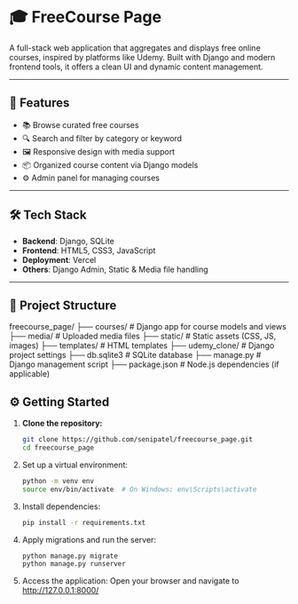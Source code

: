 # 🎓 FreeCourse Page

A full-stack web application that aggregates and displays free online courses, inspired by platforms like Udemy. 
Built with Django and modern frontend tools, it offers a clean UI and dynamic content management.

---

## 🚀 Features

- 📚 Browse curated free courses
- 🔍 Search and filter by category or keyword
- 🖼️ Responsive design with media support
- 📦 Organized course content via Django models
- ⚙️ Admin panel for managing courses

---

## 🛠️ Tech Stack

- **Backend**: Django, SQLite
- **Frontend**: HTML5, CSS3, JavaScript
- **Deployment**: Vercel
- **Others**: Django Admin, Static & Media file handling

---

## 📂 Project Structure
freecourse_page/ 
├── courses/ # Django app for course models and views 
├── media/ # Uploaded media files 
├── static/ # Static assets (CSS, JS, images) 
├── templates/ # HTML templates 
├── udemy_clone/ # Django project settings 
├── db.sqlite3 # SQLite database 
├── manage.py # Django management script 
├── package.json # Node.js dependencies (if applicable)

## ⚙️ Getting Started

1. **Clone the repository:**

   ```bash
   git clone https://github.com/senipatel/freecourse_page.git
   cd freecourse_page

2. Set up a virtual environment:

   ```bash
   python -m venv env
   source env/bin/activate  # On Windows: env\Scripts\activate

3. Install dependencies:

   ```bash
   pip install -r requirements.txt

4. Apply migrations and run the server:
   ```bash
   python manage.py migrate
   python manage.py runserver

 5. Access the application:
   Open your browser and navigate to http://127.0.0.1:8000/
